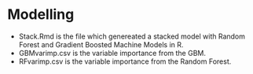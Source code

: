 # Modelling

- Stack.Rmd is the file which genereated a stacked model with Random Forest and Gradient Boosted Machine Models in R. 
- GBMvarimp.csv	is the variable importance from the GBM.
- RFvarimp.csv is the variable importance from the Random Forest.
